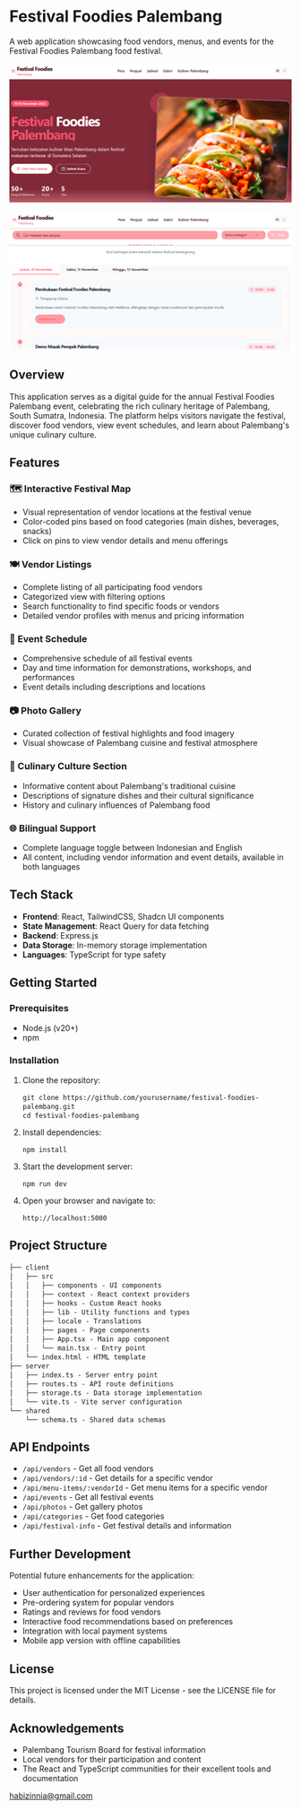 # Festival Foodies Palembang

A web application showcasing food vendors, menus, and events for the Festival Foodies Palembang food festival.

![Festival Foodies Palembang Screenshot](./22.png)

![Festival Foodies Palembang Screenshot](./2.png)

## Overview

This application serves as a digital guide for the annual Festival Foodies Palembang event, celebrating the rich culinary heritage of Palembang, South Sumatra, Indonesia. The platform helps visitors navigate the festival, discover food vendors, view event schedules, and learn about Palembang's unique culinary culture.

## Features

### 🗺️ Interactive Festival Map
- Visual representation of vendor locations at the festival venue
- Color-coded pins based on food categories (main dishes, beverages, snacks)
- Click on pins to view vendor details and menu offerings

### 🍽️ Vendor Listings
- Complete listing of all participating food vendors
- Categorized view with filtering options
- Search functionality to find specific foods or vendors
- Detailed vendor profiles with menus and pricing information

### 📅 Event Schedule
- Comprehensive schedule of all festival events
- Day and time information for demonstrations, workshops, and performances
- Event details including descriptions and locations

### 📷 Photo Gallery
- Curated collection of festival highlights and food imagery
- Visual showcase of Palembang cuisine and festival atmosphere

### 🥘 Culinary Culture Section
- Informative content about Palembang's traditional cuisine
- Descriptions of signature dishes and their cultural significance
- History and culinary influences of Palembang food

### 🌐 Bilingual Support
- Complete language toggle between Indonesian and English
- All content, including vendor information and event details, available in both languages

## Tech Stack

- **Frontend**: React, TailwindCSS, Shadcn UI components
- **State Management**: React Query for data fetching
- **Backend**: Express.js
- **Data Storage**: In-memory storage implementation
- **Languages**: TypeScript for type safety

## Getting Started

### Prerequisites

- Node.js (v20+)
- npm

### Installation

1. Clone the repository:
   ```
   git clone https://github.com/yourusername/festival-foodies-palembang.git
   cd festival-foodies-palembang
   ```

2. Install dependencies:
   ```
   npm install
   ```

3. Start the development server:
   ```
   npm run dev
   ```

4. Open your browser and navigate to:
   ```
   http://localhost:5000
   ```

## Project Structure

```
├── client
│   ├── src
│   │   ├── components - UI components
│   │   ├── context - React context providers
│   │   ├── hooks - Custom React hooks
│   │   ├── lib - Utility functions and types
│   │   ├── locale - Translations
│   │   ├── pages - Page components
│   │   ├── App.tsx - Main app component
│   │   └── main.tsx - Entry point
│   └── index.html - HTML template
├── server
│   ├── index.ts - Server entry point
│   ├── routes.ts - API route definitions
│   ├── storage.ts - Data storage implementation
│   └── vite.ts - Vite server configuration
└── shared
    └── schema.ts - Shared data schemas
```

## API Endpoints

- `/api/vendors` - Get all food vendors
- `/api/vendors/:id` - Get details for a specific vendor
- `/api/menu-items/:vendorId` - Get menu items for a specific vendor
- `/api/events` - Get all festival events
- `/api/photos` - Get gallery photos
- `/api/categories` - Get food categories
- `/api/festival-info` - Get festival details and information

## Further Development

Potential future enhancements for the application:

- User authentication for personalized experiences
- Pre-ordering system for popular vendors
- Ratings and reviews for food vendors
- Interactive food recommendations based on preferences
- Integration with local payment systems
- Mobile app version with offline capabilities

## License

This project is licensed under the MIT License - see the LICENSE file for details.

## Acknowledgements

- Palembang Tourism Board for festival information
- Local vendors for their participation and content
- The React and TypeScript communities for their excellent tools and documentation

habizinnia@gmail.com